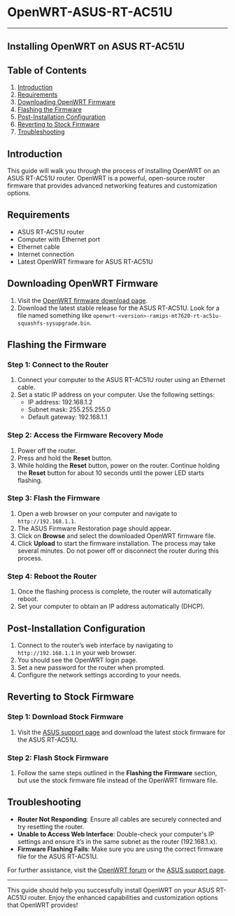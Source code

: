 # OpenWRT-ASUS-RT-AC51U
---

## Installing OpenWRT on ASUS RT-AC51U

## Table of Contents
1. [Introduction](#introduction)
2. [Requirements](#requirements)
3. [Downloading OpenWRT Firmware](#downloading-openwrt-firmware)
4. [Flashing the Firmware](#flashing-the-firmware)
5. [Post-Installation Configuration](#post-installation-configuration)
6. [Reverting to Stock Firmware](#reverting-to-stock-firmware)
7. [Troubleshooting](#troubleshooting)

## Introduction
This guide will walk you through the process of installing OpenWRT on an ASUS RT-AC51U router. OpenWRT is a powerful, open-source router firmware that provides advanced networking features and customization options.

## Requirements
- ASUS RT-AC51U router
- Computer with Ethernet port
- Ethernet cable
- Internet connection
- Latest OpenWRT firmware for ASUS RT-AC51U

## Downloading OpenWRT Firmware
1. Visit the [OpenWRT firmware download page](https://openwrt.org/toh/asus/rt-ac51u).
2. Download the latest stable release for the ASUS RT-AC51U. Look for a file named something like `openwrt-<version>-ramips-mt7620-rt-ac51u-squashfs-sysupgrade.bin`.

## Flashing the Firmware
### Step 1: Connect to the Router
1. Connect your computer to the ASUS RT-AC51U router using an Ethernet cable.
2. Set a static IP address on your computer. Use the following settings:
   - IP address: 192.168.1.2
   - Subnet mask: 255.255.255.0
   - Default gateway: 192.168.1.1

### Step 2: Access the Firmware Recovery Mode
1. Power off the router.
2. Press and hold the **Reset** button.
3. While holding the **Reset** button, power on the router. Continue holding the **Reset** button for about 10 seconds until the power LED starts flashing.

### Step 3: Flash the Firmware
1. Open a web browser on your computer and navigate to `http://192.168.1.1`.
2. The ASUS Firmware Restoration page should appear.
3. Click on **Browse** and select the downloaded OpenWRT firmware file.
4. Click **Upload** to start the firmware installation. The process may take several minutes. Do not power off or disconnect the router during this process.

### Step 4: Reboot the Router
1. Once the flashing process is complete, the router will automatically reboot.
2. Set your computer to obtain an IP address automatically (DHCP).

## Post-Installation Configuration
1. Connect to the router’s web interface by navigating to `http://192.168.1.1` in your web browser.
2. You should see the OpenWRT login page.
3. Set a new password for the router when prompted.
4. Configure the network settings according to your needs.

## Reverting to Stock Firmware
### Step 1: Download Stock Firmware
1. Visit the [ASUS support page](https://www.asus.com/us/Networking/RTAC51U/HelpDesk_BIOS/) and download the latest stock firmware for the ASUS RT-AC51U.

### Step 2: Flash Stock Firmware
1. Follow the same steps outlined in the **Flashing the Firmware** section, but use the stock firmware file instead of the OpenWRT firmware file.

## Troubleshooting
- **Router Not Responding**: Ensure all cables are securely connected and try resetting the router.
- **Unable to Access Web Interface**: Double-check your computer's IP settings and ensure it’s in the same subnet as the router (192.168.1.x).
- **Firmware Flashing Fails**: Make sure you are using the correct firmware file for the ASUS RT-AC51U.

For further assistance, visit the [OpenWRT forum](https://forum.openwrt.org/) or the [ASUS support page](https://www.asus.com/us/Networking/RTAC51U/HelpDesk/).

---

This guide should help you successfully install OpenWRT on your ASUS RT-AC51U router. Enjoy the enhanced capabilities and customization options that OpenWRT provides!
